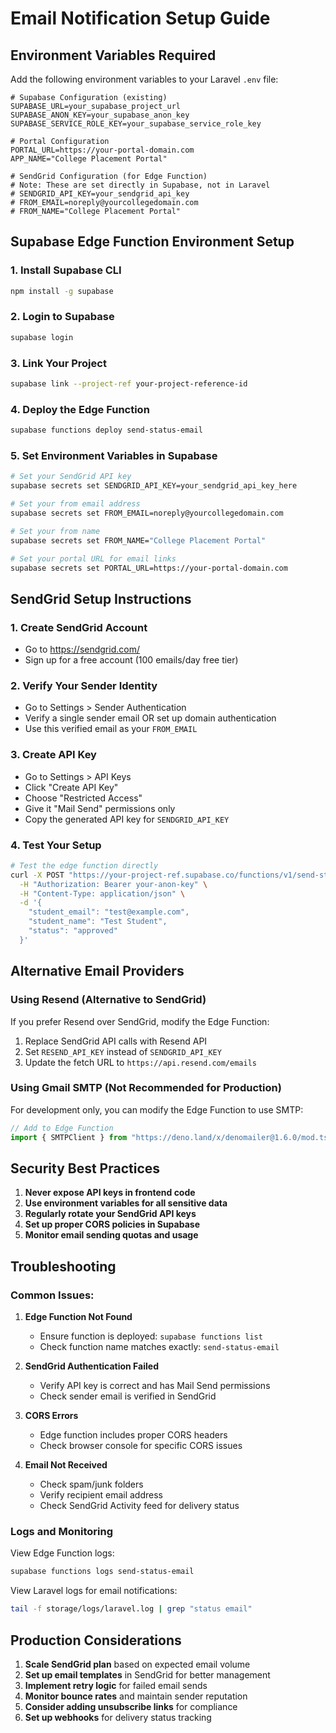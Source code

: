 # Email Notification Setup Guide

## Environment Variables Required

Add the following environment variables to your Laravel `.env` file:

```env
# Supabase Configuration (existing)
SUPABASE_URL=your_supabase_project_url
SUPABASE_ANON_KEY=your_supabase_anon_key
SUPABASE_SERVICE_ROLE_KEY=your_supabase_service_role_key

# Portal Configuration
PORTAL_URL=https://your-portal-domain.com
APP_NAME="College Placement Portal"

# SendGrid Configuration (for Edge Function)
# Note: These are set directly in Supabase, not in Laravel
# SENDGRID_API_KEY=your_sendgrid_api_key
# FROM_EMAIL=noreply@yourcollegedomain.com
# FROM_NAME="College Placement Portal"
```

## Supabase Edge Function Environment Setup

### 1. Install Supabase CLI
```bash
npm install -g supabase
```

### 2. Login to Supabase
```bash
supabase login
```

### 3. Link Your Project
```bash
supabase link --project-ref your-project-reference-id
```

### 4. Deploy the Edge Function
```bash
supabase functions deploy send-status-email
```

### 5. Set Environment Variables in Supabase
```bash
# Set your SendGrid API key
supabase secrets set SENDGRID_API_KEY=your_sendgrid_api_key_here

# Set your from email address
supabase secrets set FROM_EMAIL=noreply@yourcollegedomain.com

# Set your from name
supabase secrets set FROM_NAME="College Placement Portal"

# Set your portal URL for email links
supabase secrets set PORTAL_URL=https://your-portal-domain.com
```

## SendGrid Setup Instructions

### 1. Create SendGrid Account
- Go to https://sendgrid.com/
- Sign up for a free account (100 emails/day free tier)

### 2. Verify Your Sender Identity
- Go to Settings > Sender Authentication
- Verify a single sender email OR set up domain authentication
- Use this verified email as your `FROM_EMAIL`

### 3. Create API Key
- Go to Settings > API Keys
- Click "Create API Key"
- Choose "Restricted Access"
- Give it "Mail Send" permissions only
- Copy the generated API key for `SENDGRID_API_KEY`

### 4. Test Your Setup
```bash
# Test the edge function directly
curl -X POST "https://your-project-ref.supabase.co/functions/v1/send-status-email" \
  -H "Authorization: Bearer your-anon-key" \
  -H "Content-Type: application/json" \
  -d '{
    "student_email": "test@example.com",
    "student_name": "Test Student",
    "status": "approved"
  }'
```

## Alternative Email Providers

### Using Resend (Alternative to SendGrid)
If you prefer Resend over SendGrid, modify the Edge Function:

1. Replace SendGrid API calls with Resend API
2. Set `RESEND_API_KEY` instead of `SENDGRID_API_KEY`
3. Update the fetch URL to `https://api.resend.com/emails`

### Using Gmail SMTP (Not Recommended for Production)
For development only, you can modify the Edge Function to use SMTP:

```typescript
// Add to Edge Function
import { SMTPClient } from "https://deno.land/x/denomailer@1.6.0/mod.ts";
```

## Security Best Practices

1. **Never expose API keys in frontend code**
2. **Use environment variables for all sensitive data**
3. **Regularly rotate your SendGrid API keys**
4. **Set up proper CORS policies in Supabase**
5. **Monitor email sending quotas and usage**

## Troubleshooting

### Common Issues:

1. **Edge Function Not Found**
   - Ensure function is deployed: `supabase functions list`
   - Check function name matches exactly: `send-status-email`

2. **SendGrid Authentication Failed**
   - Verify API key is correct and has Mail Send permissions
   - Check sender email is verified in SendGrid

3. **CORS Errors**
   - Edge function includes proper CORS headers
   - Check browser console for specific CORS issues

4. **Email Not Received**
   - Check spam/junk folders
   - Verify recipient email address
   - Check SendGrid Activity feed for delivery status

### Logs and Monitoring

View Edge Function logs:
```bash
supabase functions logs send-status-email
```

View Laravel logs for email notifications:
```bash
tail -f storage/logs/laravel.log | grep "status email"
```

## Production Considerations

1. **Scale SendGrid plan** based on expected email volume
2. **Set up email templates** in SendGrid for better management
3. **Implement retry logic** for failed email sends
4. **Monitor bounce rates** and maintain sender reputation
5. **Consider adding unsubscribe links** for compliance
6. **Set up webhooks** for delivery status tracking